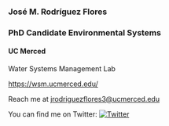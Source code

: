 ### José M. Rodríguez Flores

### PhD Candidate Environmental Systems

#### UC Merced

Water Systems Management Lab

https://wsm.ucmerced.edu/

Reach me at jrodriguezflores3@ucmerced.edu 

You can find me on Twitter: [![Twitter][1.2]][1]



<!-- Icons -->

[1.2]: http://i.imgur.com/wWzX9uB.png (twitter icon without padding)


<!-- Links to your social media accounts -->

[1]: https://twitter.com/Joss__rodriguez

